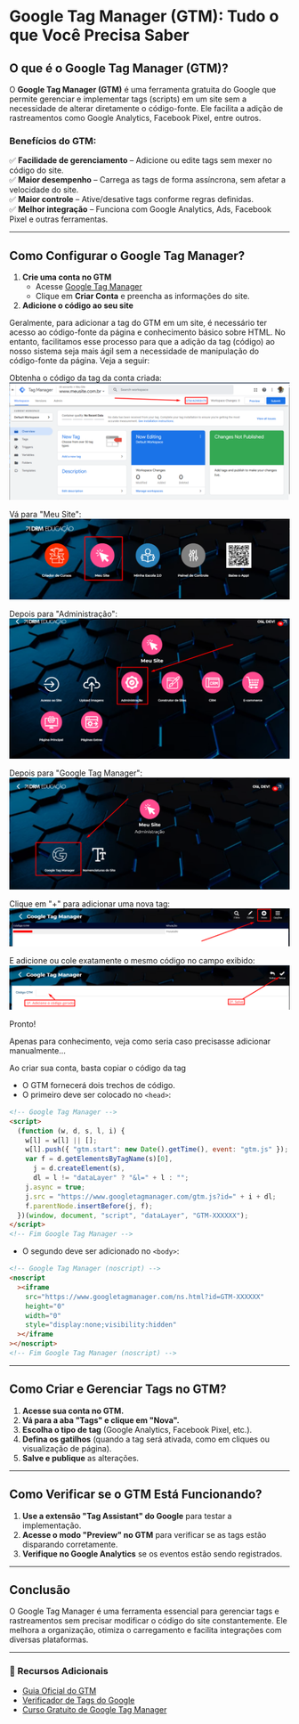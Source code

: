 # Google Tag Manager (GTM): Tudo o que Você Precisa Saber

## O que é o Google Tag Manager (GTM)?

O **Google Tag Manager (GTM)** é uma ferramenta gratuita do Google que permite gerenciar e implementar tags (scripts) em um site sem a necessidade de alterar diretamente o código-fonte. Ele facilita a adição de rastreamentos como Google Analytics, Facebook Pixel, entre outros.

### Benefícios do GTM:

✅ **Facilidade de gerenciamento** – Adicione ou edite tags sem mexer no código do site.  
✅ **Maior desempenho** – Carrega as tags de forma assíncrona, sem afetar a velocidade do site.  
✅ **Maior controle** – Ative/desative tags conforme regras definidas.  
✅ **Melhor integração** – Funciona com Google Analytics, Ads, Facebook Pixel e outras ferramentas.

---

## Como Configurar o Google Tag Manager?

1. **Crie uma conta no GTM**
   - Acesse [Google Tag Manager](https://tagmanager.google.com/)
   - Clique em **Criar Conta** e preencha as informações do site.
2. **Adicione o código ao seu site**

Geralmente, para adicionar a tag do GTM em um site, é necessário ter acesso ao código-fonte da página e conhecimento básico sobre HTML. No entanto, facilitamos esse processo para que a adição da tag (código) ao nosso sistema seja mais ágil sem a necessidade de manipulação do código-fonte da página. Veja a seguir:

Obtenha o código da tag da conta criada:
![GTM Code](https://github.com/IsaiasSantanaDosSantos/O-QUE-E-FAVICON/blob/main/gtm/image/gtmCode.png)

Vá para "Meu Site":
![Meu Site](https://github.com/IsaiasSantanaDosSantos/O-QUE-E-FAVICON/blob/main/page-favicon/image/meuSite.png)

Depois para "Administração":
![Administração](https://github.com/IsaiasSantanaDosSantos/O-QUE-E-FAVICON/blob/main/title-page/image/admin.png)

Depois para "Google Tag Manager":
![Google Tag Manager](https://github.com/IsaiasSantanaDosSantos/O-QUE-E-FAVICON/blob/main/gtm/image/gtm.png)

Clique em "+" para adicionar uma nova tag:
![Adicionar nova](https://github.com/IsaiasSantanaDosSantos/O-QUE-E-FAVICON/blob/main/gtm/image/addNew.png)

E adicione ou cole exatamente o mesmo código no campo exibido:
![Colar código GTM](https://github.com/IsaiasSantanaDosSantos/O-QUE-E-FAVICON/blob/main/gtm/image/salve.png)

Pronto!

Apenas para conhecimento, veja como seria caso precisasse adicionar manualmente...

Ao criar sua conta, basta copiar o código da tag

- O GTM fornecerá dois trechos de código.
- O primeiro deve ser colocado no `<head>`:

```html
<!-- Google Tag Manager -->
<script>
  (function (w, d, s, l, i) {
    w[l] = w[l] || [];
    w[l].push({ "gtm.start": new Date().getTime(), event: "gtm.js" });
    var f = d.getElementsByTagName(s)[0],
      j = d.createElement(s),
      dl = l != "dataLayer" ? "&l=" + l : "";
    j.async = true;
    j.src = "https://www.googletagmanager.com/gtm.js?id=" + i + dl;
    f.parentNode.insertBefore(j, f);
  })(window, document, "script", "dataLayer", "GTM-XXXXXX");
</script>
<!-- Fim Google Tag Manager -->
```

- O segundo deve ser adicionado no `<body>`:

```html
<!-- Google Tag Manager (noscript) -->
<noscript
  ><iframe
    src="https://www.googletagmanager.com/ns.html?id=GTM-XXXXXX"
    height="0"
    width="0"
    style="display:none;visibility:hidden"
  ></iframe
></noscript>
<!-- Fim Google Tag Manager (noscript) -->
```

---

## Como Criar e Gerenciar Tags no GTM?

1. **Acesse sua conta no GTM.**
2. **Vá para a aba "Tags" e clique em "Nova".**
3. **Escolha o tipo de tag** (Google Analytics, Facebook Pixel, etc.).
4. **Defina os gatilhos** (quando a tag será ativada, como em cliques ou visualização de página).
5. **Salve e publique** as alterações.

---

## Como Verificar se o GTM Está Funcionando?

1. **Use a extensão "Tag Assistant" do Google** para testar a implementação.
2. **Acesse o modo "Preview" no GTM** para verificar se as tags estão disparando corretamente.
3. **Verifique no Google Analytics** se os eventos estão sendo registrados.

---

## Conclusão

O Google Tag Manager é uma ferramenta essencial para gerenciar tags e rastreamentos sem precisar modificar o código do site constantemente. Ele melhora a organização, otimiza o carregamento e facilita integrações com diversas plataformas.

---

### 📌 Recursos Adicionais

- [Guia Oficial do GTM](https://support.google.com/tagmanager/)
- [Verificador de Tags do Google](https://tagassistant.google.com/)
- [Curso Gratuito de Google Tag Manager](https://analytics.google.com/analytics/academy/)
